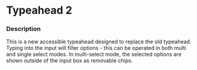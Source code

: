 Typeahead 2
===========

### Description

This is a new accessible typeahead designed to replace the old typeahead. Typing into the input will filter options - this can be operated in both multi and single select modes. In multi-select mode, the selected options are shown outside of the input box as removable chips.

